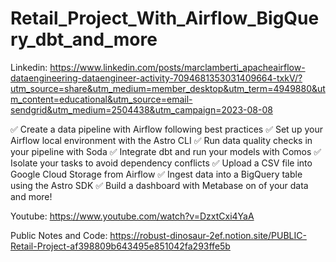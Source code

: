 # Retail_Project_With_Airflow_BigQuery_dbt_and_more
Linkedin: https://www.linkedin.com/posts/marclamberti_apacheairflow-dataengineering-dataengineer-activity-7094681353031409664-txkV/?utm_source=share&utm_medium=member_desktop&utm_term=4949880&utm_content=educational&utm_source=email-sendgrid&utm_medium=2504438&utm_campaign=2023-08-08

✅ Create a data pipeline with Airflow following best practices
✅ Set up your Airflow local environment with the Astro CLI
✅ Run data quality checks in your pipeline with Soda
✅ Integrate dbt and run your models with Comos
✅ Isolate your tasks to avoid dependency conflicts
✅ Upload a CSV file into Google Cloud Storage from Airflow
✅ Ingest data into a BigQuery table using the Astro SDK
✅ Build a dashboard with Metabase on of your data and more!

Youtube: https://www.youtube.com/watch?v=DzxtCxi4YaA

Public Notes and Code: https://robust-dinosaur-2ef.notion.site/PUBLIC-Retail-Project-af398809b643495e851042fa293ffe5b
